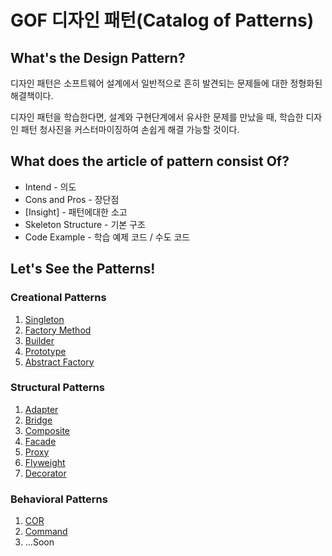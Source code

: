 # GOF 디자인 패턴(Catalog of Patterns)

## What's the Design Pattern?

디자인 패턴은 소프트웨어 설계에서 일반적으로 흔히 발견되는 문제들에 대한 정형화된 해결책이다.

디자인 패턴을 학습한다면, 설계와 구현단계에서 유사한 문제를 만났을 때, 학습한 디자인 패턴 청사진을 커스터마이징하여 손쉽게 해결 가능할 것이다.

## What does the article of pattern consist Of?

- Intend - 의도
- Cons and Pros - 장단점
- [Insight] - 패턴에대한 소고
- Skeleton Structure - 기본 구조
- Code Example - 학습 예제 코드 / 수도 코드

## Let's See the Patterns!

### Creational Patterns

1. [Singleton](https://github.com/jinia91/DesignPattern/blob/main/doc/Singleton.md)
2. [Factory Method](https://github.com/jinia91/DesignPattern/blob/main/doc/FactoryMethod.md)
3. [Builder](https://github.com/jinia91/DesignPattern/blob/main/doc/Builder.md)
4. [Prototype](https://github.com/jinia91/DesignPattern/blob/main/doc/Prototype.md)
5. [Abstract Factory](https://github.com/jinia91/DesignPattern/blob/main/doc/AbstractFactory.md)

### Structural Patterns

1. [Adapter](https://github.com/jinia91/DesignPattern/blob/main/doc/Adapter.md)
2. [Bridge](https://www.jiniaslog.co.kr/article/view?articleId=1002)
3. [Composite](https://www.jiniaslog.co.kr/article/view?articleId=1102)
4. [Facade](https://www.jiniaslog.co.kr/article/view?articleId=1252)
5. [Proxy](https://www.jiniaslog.co.kr/article/view?articleId=1402)
6. [Flyweight](https://www.jiniaslog.co.kr/article/view?articleId=1552)
7. [Decorator](https://www.jiniaslog.co.kr/article/view?articleId=1652)

### Behavioral Patterns

1. [COR](https://www.jiniaslog.co.kr/article/view?articleId=1702)
2. [Command](https://www.jiniaslog.co.kr/article/view?articleId=1752)
3. ...Soon
